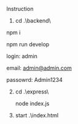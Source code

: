 Instruction

1.  cd .\backend\

npm i

npm run develop

login: admin

email: admin@admin.com

passowrd: Admin1234


2.  cd .\express\

    node index.js


3. start .\index.html
